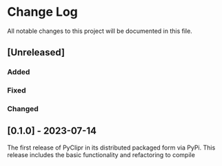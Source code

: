 
# Change Log
All notable changes to this project will be documented in this file.

## [Unreleased]

### Added

### Fixed

### Changed

## [0.1.0] - 2023-07-14

  The first release of PyClipr in its distributed packaged form via PyPi. This release includes the basic functionality and refactoring to compile
